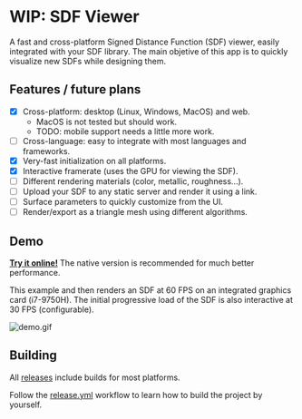 # WIP: SDF Viewer

A fast and cross-platform Signed Distance Function (SDF) viewer, easily integrated with your SDF library.
The main objetive of this app is to quickly visualize new SDFs while designing them.

## Features / future plans

- [x] Cross-platform: desktop (Linux, Windows, MacOS) and web.
    - MacOS is not tested but should work.
    - TODO: mobile support needs a little more work.
- [ ] Cross-language: easy to integrate with most languages and frameworks.
- [x] Very-fast initialization on all platforms.
- [x] Interactive framerate (uses the GPU for viewing the SDF).
- [ ] Different rendering materials (color, metallic, roughness...).
- [ ] Upload your SDF to any static server and render it using a link.
- [ ] Surface parameters to quickly customize from the UI.
- [ ] Render/export as a triangle mesh using different algorithms.

## Demo

**[Try it online!](https://yeicor.github.io/sdf-viewer/)** The native version is recommended for much better
performance.

This example and then renders an SDF at 60 FPS on an integrated graphics card (i7-9750H). The initial progressive load
of the SDF is also interactive at 30 FPS (configurable).

![demo.gif](.github/docs/demo.gif)

## Building

All [releases](https://github.com/Yeicor/sdf-viewer/releases) include builds for most platforms.

Follow the [release.yml](.github/workflows/release.yml) workflow to learn how to build the project by yourself.


